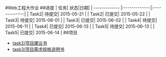 #Web工程大作业
##进度
| 任务| 状态|日期|
| ------------- |:-------------:|:-------------:|
| Task2| 待提交| 2015-05-21 |
| Task2| 已提交| 2015-05-22 |
| Task3| 待提交| 2015-06-01 |
| Task3| 已提交| 2015-06-02 |
| Task4| 待提交| 2015-06-11 |
| Task4| 已提交| 2015-06-13 |
| Task5| 待提交| 2015-06-13 |
| Task5| 已提交| 2015-06-14 |
##项目
- [task2/项目建议书](https://github.com/iKrelve/WebProject/wiki/%E9%A1%B9%E7%9B%AE%E5%BB%BA%E8%AE%AE%E4%B9%A6)
- [task3/项目需求规格说明书](https://github.com/iKrelve/WebProject/wiki/%E9%A1%B9%E7%9B%AE%E9%9C%80%E6%B1%82%E8%A7%84%E6%A0%BC%E8%AF%B4%E6%98%8E%E4%B9%A6)

